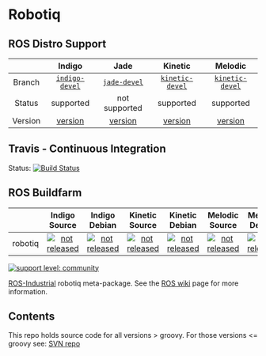 # Robotiq

## ROS Distro Support

|         | Indigo | Jade | Kinetic | Melodic |
|:-------:|:------:|:----:|:-------:|:-------:|
| Branch  | [`indigo-devel`](https://github.com/ros-industrial/robotiq/tree/indigo-devel) | [`jade-devel`](https://github.com/ros-industrial/robotiq/tree/jade-devel) | [`kinetic-devel`](https://github.com/ros-industrial/robotiq/tree/kinetic-devel) | [`kinetic-devel`](https://github.com/ros-industrial/robotiq/tree/kinetic-devel) |)
| Status  |  supported | not supported |  supported |  supported |
| Version | [version](http://repositories.ros.org/status_page/ros_indigo_default.html?q=robotiq) | [version](http://repositories.ros.org/status_page/ros_jade_default.html?q=robotiq) | [version](http://repositories.ros.org/status_page/ros_kinetic_default.html?q=robotiq) | [version](http://repositories.ros.org/status_page/ros_melodic_default.html?q=robotiq) |

## Travis - Continuous Integration

Status: [![Build Status](https://travis-ci.org/ros-industrial/robotiq.svg?branch=kinetic-devel)](https://travis-ci.org/ros-industrial/robotiq)

## ROS Buildfarm

|         | Indigo Source | Indigo Debian | Kinetic Source | Kinetic Debian |  Melodic Source  |  Melodic Debian |
|:-------:|:-------------------:|:-------------------:|:-------------------:|:-------------------:|:-------------------:|:-------------------:|
| robotiq | [![not released](http://build.ros.org/buildStatus/icon?job=Isrc_uT__robotiq__ubuntu_trusty__source)](http://build.ros.org/view/Isrc_uT/job/Isrc_uT__robotiq__ubuntu_trusty__source/) | [![not released](http://build.ros.org/buildStatus/icon?job=Ibin_uT64__robotiq__ubuntu_trusty_amd64__binary)](http://build.ros.org/view/Ibin_uT64/job/Ibin_uT64__robotiq__ubuntu_trusty_amd64__binary/) | [![not released](http://build.ros.org/buildStatus/icon?job=Jsrc_uT__robotiq__ubuntu_trusty__source)](http://build.ros.org/view/Jsrc_uT/job/Jsrc_uT__robotiq__ubuntu_trusty__source/) | [![not released](http://build.ros.org/buildStatus/icon?job=Jbin_uT64__robotiq__ubuntu_trusty_amd64__binary)](http://build.ros.org/view/Jbin_uT64/job/Jbin_uT64__robotiq__ubuntu_trusty_amd64__binary/) | [![not released](http://build.ros.org/buildStatus/icon?job=Ksrc_uX__robotiq__ubuntu_xenial__source)](http://build.ros.org/view/Ksrc_uX/job/Ksrc_uX__robotiq__ubuntu_xenial__source/) | [![not released](http://build.ros.org/buildStatus/icon?job=Kbin_uX64__robotiq__ubuntu_xenial_amd64__binary)](http://build.ros.org/view/Kbin_uX64/job/Kbin_uX64__robotiq__ubuntu_xenial_amd64__binary/) | | [![not released](http://build.ros.org/buildStatus/icon?job=Ksrc_uX__robotiq__ubuntu_bounty__source)](http://build.ros.org/view/Ksrc_uX/job/Ksrc_uX__robotiq__ubuntu_bounty__source/) | [![not released](http://build.ros.org/buildStatus/icon?job=Kbin_uX64__robotiq__ubuntu_bounty_amd64__binary)](http://build.ros.org/view/Kbin_uX64/job/Kbin_uX64__robotiq__ubuntu_bounty_amd64__binary/) |

[![support level: community](https://img.shields.io/badge/support%20level-community-lightgray.png)](http://rosindustrial.org/news/2016/10/7/better-supporting-a-growing-ros-industrial-software-platform)

[ROS-Industrial][] robotiq meta-package.  See the [ROS wiki][] page for more information.  

## Contents

This repo holds source code for all versions > groovy. For those versions <= groovy see: [SVN repo][]

[ROS-Industrial]: http://www.ros.org/wiki/Industrial
[ROS wiki]: http://ros.org/wiki/robotiq
[SVN repo]: https://code.google.com/p/swri-ros-pkg/source/browse

